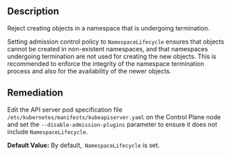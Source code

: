 ## Description

Reject creating objects in a namespace that is undergoing termination.

Setting admission control policy to `NamespaceLifecycle` ensures that objects cannot be created in non-existent namespaces, and that namespaces undergoing termination are not used for creating the new objects. This is recommended to enforce the integrity of the namespace termination process and also for the availability of the newer objects.

## Remediation

Edit the API server pod specification file `/etc/kubernetes/manifests/kubeapiserver.yaml` on the Control Plane node and set the `--disable-admission-plugins` parameter to ensure it does not include `NamespaceLifecycle`.

**Default Value:** By default,` NamespaceLifecycle` is set.